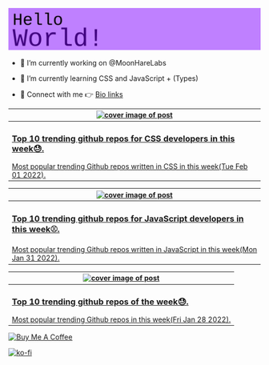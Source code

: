 [![Hello World!](https://github.com/ksenginew/ksenginew/raw/main/header.svg)](#nolink)

- 🔭 I’m currently working on @MoonHareLabs  

- 🌱 I’m currently learning CSS and JavaScript + (Types)    

- 💌 Connect with me 👉 [Bio links](https://ksengine.bio.link)

<!-- blog  posts start -->
<a href="https://dev.to/ksengine/top-10-trending-github-repos-for-css-developers-in-this-week-o0j">
<table>
<thead>
<tr>
<th>
<img src="https://res.cloudinary.com/practicaldev/image/fetch/s--mH_Zq0jh--/c_imagga_scale,f_auto,fl_progressive,h_420,q_auto,w_1000/https://images.unsplash.com/photo-1592755137605-f53768fd7931%3Fcrop%3Dentropy%26cs%3Dtinysrgb%26fit%3Dmax%26fm%3Djpg%26ixid%3DMnwyODI4ODF8MHwxfHJhbmRvbXx8fHx8fHx8fDE2NDM3MTUxNjI%26ixlib%3Drb-1.2.1%26q%3D80%26w%3D1080" alt="cover image of post" width="500px" height="auto"/>
</th>
</tr>
</thead>
<tbody>
<tr>
<td>
<h3>Top 10 trending github repos for CSS developers in this week😓.</h3>
Most popular trending Github repos written in CSS in this week(Tue Feb 01 2022).
</td>
</tr>
</tbody>
</table>
</a>



<a href="https://dev.to/ksengine/top-10-trending-github-repos-for-javascript-developers-in-this-week-id5">
<table>
<thead>
<tr>
<th>
<img src="https://res.cloudinary.com/practicaldev/image/fetch/s--Aa44LuHc--/c_imagga_scale,f_auto,fl_progressive,h_420,q_auto,w_1000/https://images.unsplash.com/photo-1591608516485-a1a53df39498%3Fcrop%3Dentropy%26cs%3Dtinysrgb%26fit%3Dmax%26fm%3Djpg%26ixid%3DMnwyODI4ODF8MHwxfHJhbmRvbXx8fHx8fHx8fDE2NDM2Mjg4ODA%26ixlib%3Drb-1.2.1%26q%3D80%26w%3D1080" alt="cover image of post" width="500px" height="auto"/>
</th>
</tr>
</thead>
<tbody>
<tr>
<td>
<h3>Top 10 trending github repos for JavaScript developers in this week⚾.</h3>
Most popular trending Github repos written in JavaScript in this week(Mon Jan 31 2022).
</td>
</tr>
</tbody>
</table>
</a>



<a href="https://dev.to/ksengine/top-10-trending-github-repos-of-the-week-2p4c">
<table>
<thead>
<tr>
<th>
<img src="https://res.cloudinary.com/practicaldev/image/fetch/s--6MOTKWNf--/c_imagga_scale,f_auto,fl_progressive,h_420,q_auto,w_1000/https://images.unsplash.com/photo-1633976976526-4e3584e91a5d%3Fcrop%3Dentropy%26cs%3Dtinysrgb%26fit%3Dmax%26fm%3Djpg%26ixid%3DMnwyODI4ODF8MHwxfHJhbmRvbXx8fHx8fHx8fDE2NDMzNjk4NDA%26ixlib%3Drb-1.2.1%26q%3D80%26w%3D1080" alt="cover image of post" width="500px" height="auto"/>
</th>
</tr>
</thead>
<tbody>
<tr>
<td>
<h3>Top 10 trending github repos of the week😓.</h3>
Most popular trending Github repos in this week(Fri Jan 28 2022).
</td>
</tr>
</tbody>
</table>
</a>
<!-- blog  posts end -->

<a href="https://www.buymeacoffee.com/ksengine">
  <img src="https://cdn.buymeacoffee.com/buttons/v2/default-yellow.png" alt="Buy Me A Coffee" width="200px" height="auto"/>
</a>

[![ko-fi](https://ko-fi.com/img/githubbutton_sm.svg)](https://ko-fi.com/D1D473BME)

